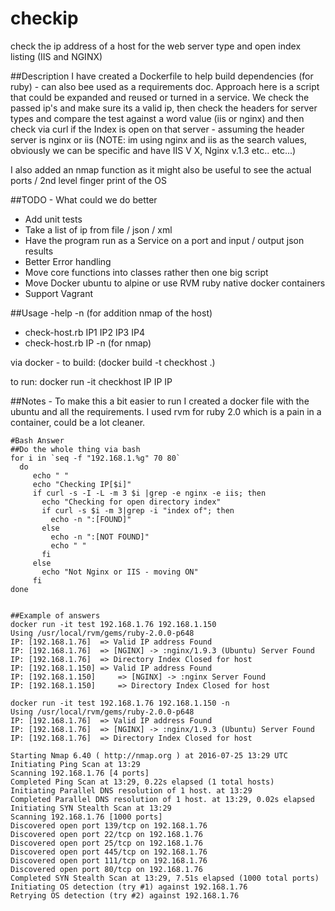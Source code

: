 # checkip
check the ip address of a host for the web server type and open index listing (IIS and NGINX)

##Description
I have created a Dockerfile to help build dependencies (for ruby) - can also bee used as a requirements doc.
Approach here is a script that could be expanded and reused or turned in a service.
We check the passed ip's and make sure its a valid ip, then check the headers for server types and compare the test against a word value (iis or nginx) and then check via curl if the Index is open on that server - assuming the header server is nginx or iis (NOTE: im using nginx and iis as the search values, obviously we can be specific and have IIS V X, Nginx v.1.3 etc.. etc...)

I also added an nmap function as it might also be useful to see the actual ports / 2nd level finger print of the OS

##TODO - What could we do better
* Add unit tests
* Take a list of ip from file / json / xml
* Have the program run as a Service on a port and input / output json results
* Better Error handling
* Move core functions into classes rather then one big script
* Move Docker ubuntu to alpine or use RVM ruby native docker containers
* Support Vagrant

##Usage -help -n (for addition nmap of the host)
* check-host.rb IP1 IP2 IP3 IP4
* check-host.rb IP -n (for nmap)

via docker - to build:
(docker build -t checkhost .)

to run:
docker run -it checkhost IP IP IP

##Notes - 
To make this a bit easier to run I created a docker file with the ubuntu and all the requirements.
I used rvm for ruby 2.0 which is a pain in a container, could be a lot cleaner.

```
#Bash Answer
##Do the whole thing via bash
for i in `seq -f "192.168.1.%g" 70 80`
  do
     echo " "
     echo "Checking IP[$i]"
     if curl -s -I -L -m 3 $i |grep -e nginx -e iis; then
       echo "Checking for open directory index"
       if curl -s $i -m 3|grep -i "index of"; then
         echo -n ":[FOUND]"
       else
         echo -n ":[NOT FOUND]"
         echo " "
       fi 
     else
       echo "Not Nginx or IIS - moving ON"
     fi
done


##Example of answers
docker run -it test 192.168.1.76 192.168.1.150   
Using /usr/local/rvm/gems/ruby-2.0.0-p648
IP: [192.168.1.76]	=> Valid IP address Found
IP: [192.168.1.76] 	=> [NGINX] -> :nginx/1.9.3 (Ubuntu) Server Found
IP: [192.168.1.76] 	=> Directory Index Closed for host
IP: [192.168.1.150]	=> Valid IP address Found
IP: [192.168.1.150] 	=> [NGINX] -> :nginx Server Found
IP: [192.168.1.150] 	=> Directory Index Closed for host

docker run -it test 192.168.1.76 192.168.1.150 -n
Using /usr/local/rvm/gems/ruby-2.0.0-p648
IP: [192.168.1.76]	=> Valid IP address Found
IP: [192.168.1.76] 	=> [NGINX] -> :nginx/1.9.3 (Ubuntu) Server Found
IP: [192.168.1.76] 	=> Directory Index Closed for host

Starting Nmap 6.40 ( http://nmap.org ) at 2016-07-25 13:29 UTC
Initiating Ping Scan at 13:29
Scanning 192.168.1.76 [4 ports]
Completed Ping Scan at 13:29, 0.22s elapsed (1 total hosts)
Initiating Parallel DNS resolution of 1 host. at 13:29
Completed Parallel DNS resolution of 1 host. at 13:29, 0.02s elapsed
Initiating SYN Stealth Scan at 13:29
Scanning 192.168.1.76 [1000 ports]
Discovered open port 139/tcp on 192.168.1.76
Discovered open port 22/tcp on 192.168.1.76
Discovered open port 25/tcp on 192.168.1.76
Discovered open port 445/tcp on 192.168.1.76
Discovered open port 111/tcp on 192.168.1.76
Discovered open port 80/tcp on 192.168.1.76
Completed SYN Stealth Scan at 13:29, 7.51s elapsed (1000 total ports)
Initiating OS detection (try #1) against 192.168.1.76
Retrying OS detection (try #2) against 192.168.1.76
```
